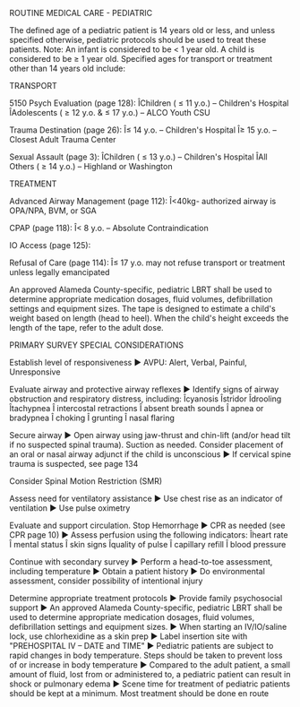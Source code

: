 ROUTINE MEDICAL CARE - PEDIATRIC

The defined age of a pediatric patient is 14 years old or less, and unless specified otherwise, pediatric protocols should be used to treat these patients. Note: An infant is considered to be < 1 year old. A child is considered to be ≥ 1 year old. Specified ages for transport or treatment other than 14 years old include:

TRANSPORT

5150 Psych Evaluation (page 128):
ÎChildren ( ≤ 11 y.o.) – Children's Hospital
ÎAdolescents ( ≥ 12 y.o. & ≤ 17 y.o.) – ALCO Youth CSU

Trauma Destination (page 26):
Î≤ 14 y.o. – Children's Hospital
Î≥ 15 y.o. – Closest Adult Trauma Center

Sexual Assault (page 3):
ÎChildren ( ≤ 13 y.o.) – Children's Hospital
ÎAll Others ( ≥ 14 y.o.) – Highland or Washington

TREATMENT

Advanced Airway Management (page 112):
Î<40kg- authorized airway is OPA/NPA, BVM, or SGA

CPAP (page 118):
Î< 8 y.o. – Absolute Contraindication

IO Access (page 125):

Refusal of Care (page 114):
Î≤ 17 y.o. may not refuse transport or treatment unless legally emancipated

An approved Alameda County-specific, pediatric LBRT shall be used to determine appropriate medication dosages, fluid volumes, defibrillation settings and equipment sizes. The tape is designed to estimate a child's weight based on length (head to heel). When the child's height exceeds the length of the tape, refer to the adult dose.

PRIMARY SURVEY SPECIAL CONSIDERATIONS

Establish level of responsiveness
► AVPU: Alert, Verbal, Painful, Unresponsive

Evaluate airway and protective airway reflexes
► Identify signs of airway obstruction and respiratory distress, including:
Îcyanosis
Îstridor
Îdrooling
Îtachypnea
Î intercostal retractions
Î absent breath sounds
Î apnea or bradypnea
Î choking
Î grunting
Î nasal flaring

Secure airway
► Open airway using jaw-thrust and chin-lift (and/or head tilt if no suspected spinal trauma). Suction as needed. Consider placement of an oral or nasal airway adjunct if the child is unconscious
► If cervical spine trauma is suspected, see page 134

Consider Spinal Motion Restriction (SMR)

Assess need for ventilatory assistance
► Use chest rise as an indicator of ventilation
► Use pulse oximetry

Evaluate and support circulation. Stop Hemorrhage
► CPR as needed (see CPR page 10)
► Assess perfusion using the following indicators:
Îheart rate
Î mental status
Î skin signs
Îquality of pulse
Î capillary refill
Î blood pressure

Continue with secondary survey
► Perform a head-to-toe assessment, including temperature
► Obtain a patient history
► Do environmental assessment, consider possibility of intentional injury

Determine appropriate treatment protocols
► Provide family psychosocial support
► An approved Alameda County-specific, pediatric LBRT shall be used to determine appropriate medication dosages, fluid volumes, defibrillation settings and equipment sizes.
► When starting an IV/IO/saline lock, use chlorhexidine as a skin prep
► Label insertion site with "PREHOSPITAL IV – DATE and TIME"
► Pediatric patients are subject to rapid changes in body temperature. Steps should be taken to prevent loss of or increase in body temperature
► Compared to the adult patient, a small amount of fluid, lost from or administered to, a pediatric patient can result in shock or pulmonary edema
► Scene time for treatment of pediatric patients should be kept at a minimum. Most treatment should be done en route





